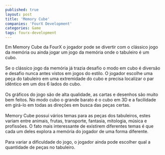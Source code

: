 ```yaml
---
published: true
layout: post
title: 'Memory Cube'
companies: 'FourX Development'
categories: Game
tags: fourx-development
---
```

Em Memory Cube da FourX o jogador pode se divertir com o cl&aacute;ssico jogo da mem&oacute;ria ou ainda jogar um jogo da mem&oacute;ria onde o tabuleiro &eacute; um cubo.<br /><br />Se o cl&aacute;ssico jogo da mem&oacute;ria j&aacute; trazia desafio o modo em cubo &eacute; divers&atilde;o e desafio nunca antes vistos em jogos do estilo. O jogador escolhe uma pe&ccedil;a do tabuleiro em uma extremidade do cubo e precisa localizar o par id&ecirc;ntico em um dos 6 lados do cubo.<br /><br />Os gr&aacute;ficos do jogo s&atilde;o de alta qualidade, as cartas e desenhos s&atilde;o muito bem feitos. No modo cubo o grande barato &eacute; o cubo em 3D e a facilidade em gir&aacute;-lo em todas as dire&ccedil;&otilde;es em busca das pe&ccedil;as certas.<br /><br />Memory Cube possui v&aacute;rios temas para as pe&ccedil;as dos tabuleiros, estes variam entre animais, frutas, transporte, fantasia, mitologia, m&uacute;sica e profiss&otilde;es. O fato mais interessante de existirem diferentes temas &eacute; que cada um deles explora a mem&oacute;ria do jogador de uma forma diferente.<br /><br />Para variar a dificuldade do jogo, o jogador ainda pode escolher qual a quantidade de pe&ccedil;as no tabuleiro.